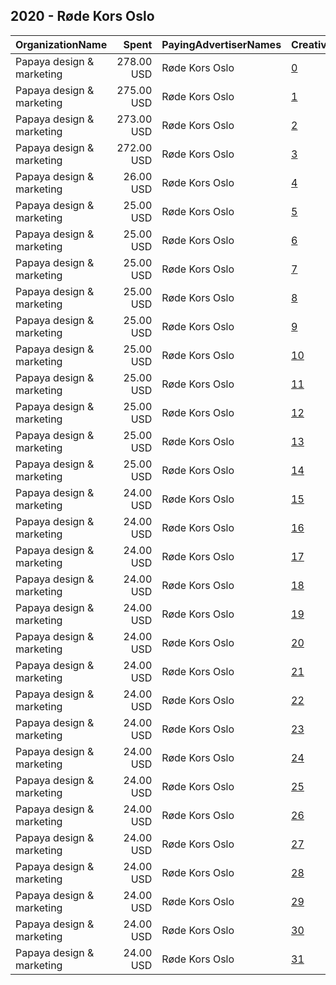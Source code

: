## 2020 - Røde Kors Oslo 
|OrganizationName|Spent|PayingAdvertiserNames|CreativeUrls|Impressions|Genders|AgeBrackets|CountryCodes|BillingAddresses|CandidateBallotInformation|
|:---|---:|:---|:---|---:|:---|:---|:---|:---|:---|
|Papaya design & marketing|278.00 USD|Røde Kors Oslo|[0](https://www.snap.com/political-ads/asset/45894d3519a03d68d222d0e8ab60a2bc7dbaeb25aa54b9196e4a05cee6e45d8f?mediaType=mp4)|114,536|FEMALE|18-23|norway|"Saltboveien 25,Larkollen,1560,NO"||
|Papaya design & marketing|275.00 USD|Røde Kors Oslo|[1](https://www.snap.com/political-ads/asset/45894d3519a03d68d222d0e8ab60a2bc7dbaeb25aa54b9196e4a05cee6e45d8f?mediaType=mp4)|109,798|MALE|18-23|norway|"Saltboveien 25,Larkollen,1560,NO"||
|Papaya design & marketing|273.00 USD|Røde Kors Oslo|[2](https://www.snap.com/political-ads/asset/45894d3519a03d68d222d0e8ab60a2bc7dbaeb25aa54b9196e4a05cee6e45d8f?mediaType=mp4)|179,806|FEMALE|17-|norway|"Saltboveien 25,Larkollen,1560,NO"||
|Papaya design & marketing|272.00 USD|Røde Kors Oslo|[3](https://www.snap.com/political-ads/asset/45894d3519a03d68d222d0e8ab60a2bc7dbaeb25aa54b9196e4a05cee6e45d8f?mediaType=mp4)|162,711|MALE|17-|norway|"Saltboveien 25,Larkollen,1560,NO"||
|Papaya design & marketing|26.00 USD|Røde Kors Oslo|[4](https://www.snap.com/political-ads/asset/003e2ddea1db1636f2d92c419dca696b313d7e96b4384e48226a9fd60f8f468f?mediaType=mp4)|18,493|FEMALE|17-|norway|"Saltboveien 25,Larkollen,1560,NO"||
|Papaya design & marketing|25.00 USD|Røde Kors Oslo|[5](https://www.snap.com/political-ads/asset/ab866022652f21d6261de54e2c2a4d6dd9f692ab24fe667dc081c0a4966801c2?mediaType=mp4)|13,560|MALE|18-23|norway|"Saltboveien 25,Larkollen,1560,NO"||
|Papaya design & marketing|25.00 USD|Røde Kors Oslo|[6](https://www.snap.com/political-ads/asset/003e2ddea1db1636f2d92c419dca696b313d7e96b4384e48226a9fd60f8f468f?mediaType=mp4)|13,412|FEMALE|18-23|norway|"Saltboveien 25,Larkollen,1560,NO"||
|Papaya design & marketing|25.00 USD|Røde Kors Oslo|[7](https://www.snap.com/political-ads/asset/d6ba7f8e99e3b8fa12099f017c6a11d441db1055f4ccc4e9f479f7c04c6abb17?mediaType=mp4)|18,279|MALE|17-|norway|"Saltboveien 25,Larkollen,1560,NO"||
|Papaya design & marketing|25.00 USD|Røde Kors Oslo|[8](https://www.snap.com/political-ads/asset/003e2ddea1db1636f2d92c419dca696b313d7e96b4384e48226a9fd60f8f468f?mediaType=mp4)|18,116|MALE|17-|norway|"Saltboveien 25,Larkollen,1560,NO"||
|Papaya design & marketing|25.00 USD|Røde Kors Oslo|[9](https://www.snap.com/political-ads/asset/003e2ddea1db1636f2d92c419dca696b313d7e96b4384e48226a9fd60f8f468f?mediaType=mp4)|13,367|MALE|18-23|norway|"Saltboveien 25,Larkollen,1560,NO"||
|Papaya design & marketing|25.00 USD|Røde Kors Oslo|[10](https://www.snap.com/political-ads/asset/3a57d474d18ecc54745e5dd94d72cb18aa70e5d81656d2b2e883600db8f49195?mediaType=mp4)|13,378|MALE|18-23|norway|"Saltboveien 25,Larkollen,1560,NO"||
|Papaya design & marketing|25.00 USD|Røde Kors Oslo|[11](https://www.snap.com/political-ads/asset/ab866022652f21d6261de54e2c2a4d6dd9f692ab24fe667dc081c0a4966801c2?mediaType=mp4)|18,038|MALE|17-|norway|"Saltboveien 25,Larkollen,1560,NO"||
|Papaya design & marketing|25.00 USD|Røde Kors Oslo|[12](https://www.snap.com/political-ads/asset/ab866022652f21d6261de54e2c2a4d6dd9f692ab24fe667dc081c0a4966801c2?mediaType=mp4)|13,485|FEMALE|18-23|norway|"Saltboveien 25,Larkollen,1560,NO"||
|Papaya design & marketing|25.00 USD|Røde Kors Oslo|[13](https://www.snap.com/political-ads/asset/d6ba7f8e99e3b8fa12099f017c6a11d441db1055f4ccc4e9f479f7c04c6abb17?mediaType=mp4)|13,350|FEMALE|18-23|norway|"Saltboveien 25,Larkollen,1560,NO"||
|Papaya design & marketing|25.00 USD|Røde Kors Oslo|[14](https://www.snap.com/political-ads/asset/ab866022652f21d6261de54e2c2a4d6dd9f692ab24fe667dc081c0a4966801c2?mediaType=mp4)|17,951|FEMALE|17-|norway|"Saltboveien 25,Larkollen,1560,NO"||
|Papaya design & marketing|24.00 USD|Røde Kors Oslo|[15](https://www.snap.com/political-ads/asset/f2f744669c1de7d93e5bcd1bfcef7b211769f4f73553c29d40a72a3a3714d745?mediaType=mp4)|13,273|FEMALE|18-23|norway|"Saltboveien 25,Larkollen,1560,NO"||
|Papaya design & marketing|24.00 USD|Røde Kors Oslo|[16](https://www.snap.com/political-ads/asset/d6ba7f8e99e3b8fa12099f017c6a11d441db1055f4ccc4e9f479f7c04c6abb17?mediaType=mp4)|13,195|MALE|18-23|norway|"Saltboveien 25,Larkollen,1560,NO"||
|Papaya design & marketing|24.00 USD|Røde Kors Oslo|[17](https://www.snap.com/political-ads/asset/1c7cd915a958c39e9e06a0a1ff0aeb6584281d091ced4222039ed890393bf82f?mediaType=mp4)|13,290|FEMALE|18-23|norway|"Saltboveien 25,Larkollen,1560,NO"||
|Papaya design & marketing|24.00 USD|Røde Kors Oslo|[18](https://www.snap.com/political-ads/asset/f2f744669c1de7d93e5bcd1bfcef7b211769f4f73553c29d40a72a3a3714d745?mediaType=mp4)|17,618|FEMALE|17-|norway|"Saltboveien 25,Larkollen,1560,NO"||
|Papaya design & marketing|24.00 USD|Røde Kors Oslo|[19](https://www.snap.com/political-ads/asset/1c7cd915a958c39e9e06a0a1ff0aeb6584281d091ced4222039ed890393bf82f?mediaType=mp4)|17,446|MALE|17-|norway|"Saltboveien 25,Larkollen,1560,NO"||
|Papaya design & marketing|24.00 USD|Røde Kors Oslo|[20](https://www.snap.com/political-ads/asset/4fe21d24acf6ce68dfa0fd0a96818e531eb97002d249e94015899e377d3bee3f?mediaType=mp4)|17,691|FEMALE|17-|norway|"Saltboveien 25,Larkollen,1560,NO"||
|Papaya design & marketing|24.00 USD|Røde Kors Oslo|[21](https://www.snap.com/political-ads/asset/3a57d474d18ecc54745e5dd94d72cb18aa70e5d81656d2b2e883600db8f49195?mediaType=mp4)|17,584|FEMALE|17-|norway|"Saltboveien 25,Larkollen,1560,NO"||
|Papaya design & marketing|24.00 USD|Røde Kors Oslo|[22](https://www.snap.com/political-ads/asset/3a57d474d18ecc54745e5dd94d72cb18aa70e5d81656d2b2e883600db8f49195?mediaType=mp4)|13,143|FEMALE|18-23|norway|"Saltboveien 25,Larkollen,1560,NO"||
|Papaya design & marketing|24.00 USD|Røde Kors Oslo|[23](https://www.snap.com/political-ads/asset/d6ba7f8e99e3b8fa12099f017c6a11d441db1055f4ccc4e9f479f7c04c6abb17?mediaType=mp4)|17,636|FEMALE|17-|norway|"Saltboveien 25,Larkollen,1560,NO"||
|Papaya design & marketing|24.00 USD|Røde Kors Oslo|[24](https://www.snap.com/political-ads/asset/4fe21d24acf6ce68dfa0fd0a96818e531eb97002d249e94015899e377d3bee3f?mediaType=mp4)|17,316|MALE|17-|norway|"Saltboveien 25,Larkollen,1560,NO"||
|Papaya design & marketing|24.00 USD|Røde Kors Oslo|[25](https://www.snap.com/political-ads/asset/3a57d474d18ecc54745e5dd94d72cb18aa70e5d81656d2b2e883600db8f49195?mediaType=mp4)|17,418|MALE|17-|norway|"Saltboveien 25,Larkollen,1560,NO"||
|Papaya design & marketing|24.00 USD|Røde Kors Oslo|[26](https://www.snap.com/political-ads/asset/1c7cd915a958c39e9e06a0a1ff0aeb6584281d091ced4222039ed890393bf82f?mediaType=mp4)|13,116|MALE|18-23|norway|"Saltboveien 25,Larkollen,1560,NO"||
|Papaya design & marketing|24.00 USD|Røde Kors Oslo|[27](https://www.snap.com/political-ads/asset/4fe21d24acf6ce68dfa0fd0a96818e531eb97002d249e94015899e377d3bee3f?mediaType=mp4)|13,362|FEMALE|18-23|norway|"Saltboveien 25,Larkollen,1560,NO"||
|Papaya design & marketing|24.00 USD|Røde Kors Oslo|[28](https://www.snap.com/political-ads/asset/f2f744669c1de7d93e5bcd1bfcef7b211769f4f73553c29d40a72a3a3714d745?mediaType=mp4)|17,678|MALE|17-|norway|"Saltboveien 25,Larkollen,1560,NO"||
|Papaya design & marketing|24.00 USD|Røde Kors Oslo|[29](https://www.snap.com/political-ads/asset/f2f744669c1de7d93e5bcd1bfcef7b211769f4f73553c29d40a72a3a3714d745?mediaType=mp4)|13,132|MALE|18-23|norway|"Saltboveien 25,Larkollen,1560,NO"||
|Papaya design & marketing|24.00 USD|Røde Kors Oslo|[30](https://www.snap.com/political-ads/asset/1c7cd915a958c39e9e06a0a1ff0aeb6584281d091ced4222039ed890393bf82f?mediaType=mp4)|17,788|FEMALE|17-|norway|"Saltboveien 25,Larkollen,1560,NO"||
|Papaya design & marketing|24.00 USD|Røde Kors Oslo|[31](https://www.snap.com/political-ads/asset/4fe21d24acf6ce68dfa0fd0a96818e531eb97002d249e94015899e377d3bee3f?mediaType=mp4)|13,239|MALE|18-23|norway|"Saltboveien 25,Larkollen,1560,NO"||
